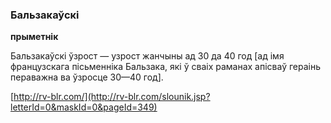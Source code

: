 ### Бальзакаўскі
**прыметнік**

Бальзакаўскі ўзрост — узрост жанчыны ад 30 да 40 год [ад імя французскага пісьменніка Бальзака, які ў сваіх раманах апісваў гераінь пераважна ва ўзросце 30—40 год].

<a rel="author">[http://rv-blr.com/](http://rv-blr.com/slounik.jsp?letterId=0&maskId=0&pageId=349)</a>
